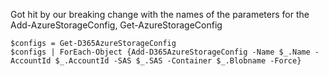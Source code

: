 Got hit by our breaking change with the names of the parameters for the Add-AzureStorageConfig, Get-AzureStorageConfig

```
$configs = Get-D365AzureStorageConfig
$configs | ForEach-Object {Add-D365AzureStorageConfig -Name $_.Name -AccountId $_.AccountId -SAS $_.SAS -Container $_.Blobname -Force}
``` 